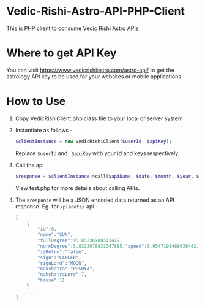 Vedic-Rishi-Astro-API-PHP-Client
================================

This is PHP client to consume Vedic Rishi Astro APIs

Where to get API Key
====================

You can visit https://www.vedicrishiastro.com/astro-api/ to get the astrology API key to be used for your websites or
mobile applications.

How to Use
==========

1. Copy VedicRishiClient.php class file to your local or server system
2. Instantiate as follows -
    ```php
    $clientInstance = new VedicRishiClient($userId, $apiKey);
    ```
    Replace ``` $userId ``` and ``` $apiKey``` with your id and keys respectively.
3. Call the api
    ```php
    $response = $clientInstance->call($apiName, $date, $month, $year, $hour, $min, $lat, $lon, $tzone);
    ```
    View test.php for more details about calling APIs.
    
4. The ``` $response ``` will be a JSON encoded data returned as an API response. Eg. for ``` /planets/ ``` api - 
    ```js
    [
        {
            "id":0,
            "name":"SUN",
            "fullDegree":95.83230788313479,
            "normDegree":5.8323078831347885,"speed":0.9547191489638442,
            "isRetro":"false",
            "sign":"CANCER",
            "signLord":"MOON",
            "nakshatra":"PUSHYA",
            "nakshatraLord":7,
            "house":11
        }
        ...
    ]
    ```
